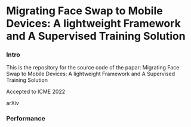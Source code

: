 # Migrating Face Swap to Mobile Devices: A lightweight Framework and A Supervised Training Solution

### Intro

This is the repository for the source code of the papar: Migrating Face Swap to Mobile Devices: A lightweight Framework and A Supervised Training Solution

Accepted to ICME 2022

arXiv

### Performance
